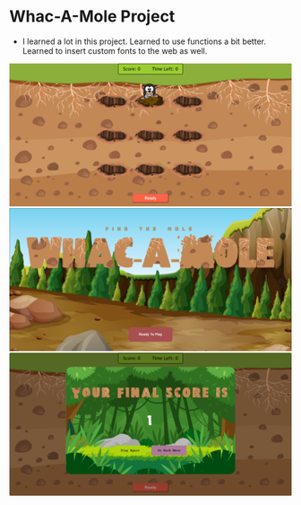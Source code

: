 # Whac-A-Mole Project

- I learned a lot in this project. Learned to use functions a bit better. Learned to insert custom fonts to the web as well.

![Image](./result/gamePage.png)
![Image](./result/homepage.png)
![Image](./result/Result.png)


